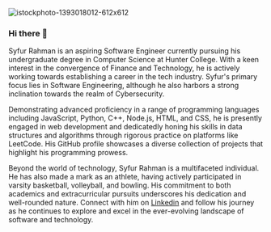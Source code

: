 ![istockphoto-1393018012-612x612](https://github.com/user-attachments/assets/92717e66-adb4-4745-9735-02a94ea1f13d)

### Hi there 👋
Syfur Rahman is an aspiring Software Engineer currently pursuing his undergraduate degree in Computer Science at Hunter College. With a keen interest in the convergence of Finance and Technology, he is actively working towards establishing a career in the tech industry. Syfur's primary focus lies in Software Engineering, although he also harbors a strong inclination towards the realm of Cybersecurity.

Demonstrating advanced proficiency in a range of programming languages including JavaScript, Python, C++, Node.js, HTML, and CSS, he is presently engaged in web development and dedicatedly honing his skills in data structures and algorithms through rigorous practice on platforms like LeetCode. His GitHub profile showcases a diverse collection of projects that highlight his programming prowess.

Beyond the world of technology, Syfur Rahman is a multifaceted individual. He has also made a mark as an athlete, having actively participated in varsity basketball, volleyball, and bowling. His commitment to both academics and extracurricular pursuits underscores his dedication and well-rounded nature. Connect with him on [Linkedin](https://www.linkedin.com/in/syfurrahman/) and follow his journey as he continues to explore and excel in the ever-evolving landscape of software and technology.
